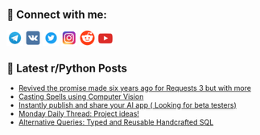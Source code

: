## 🔎 Connect with me:
[<img src="https://github.com/bullbesh/bullbesh/blob/main/images/Telegram.png" width="32" height="32" />](https://t.me/bullbesh)
[<img src="https://github.com/bullbesh/bullbesh/blob/main/images/VK.png" width="32" height="32" />](https://vk.com/bullbesh)
[<img src="https://github.com/bullbesh/bullbesh/blob/main/images/Twitter.png" width="32" height="32" />](https://twitter.com/bullbesh1)
[<img src="https://github.com/bullbesh/bullbesh/blob/main/images/Instagram.png" width="32" height="32" />](https://www.instagram.com/bullbesh)
[<img src="https://github.com/bullbesh/bullbesh/blob/main/images/Reddit.png" width="32" height="32" />](https://www.reddit.com/user/bullbesh)
[<img src="https://github.com/bullbesh/bullbesh/blob/main/images/YouTube.png" width="32" height="32" />](https://www.youtube.com/channel/UCtfjRs6uzgq5mfm8S06WTcg)

## 📕 Latest r/Python Posts
<!-- BLOG-POST-LIST:START -->
- [Revived the promise made six years ago for Requests 3 but with more](https://www.reddit.com/r/Python/comments/1bn6lih/revived_the_promise_made_six_years_ago_for/)
- [Casting Spells using Computer Vision](https://www.reddit.com/r/Python/comments/1bn6djz/casting_spells_using_computer_vision/)
- [Instantly publish and share your AI app &lpar; Looking for beta testers&rpar;](https://www.reddit.com/r/Python/comments/1bn37u2/instantly_publish_and_share_your_ai_app_looking/)
- [Monday Daily Thread: Project ideas!](https://www.reddit.com/r/Python/comments/1bmzmsa/monday_daily_thread_project_ideas/)
- [Alternative Queries: Typed and Reusable Handcrafted SQL](https://www.reddit.com/r/Python/comments/1bmxcwo/alternative_queries_typed_and_reusable/)
<!-- BLOG-POST-LIST:END -->
